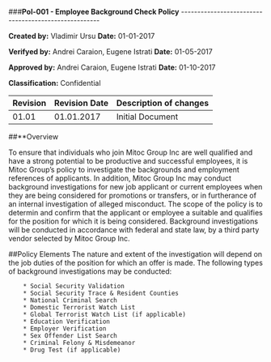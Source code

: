 
###**Pol-001 - Employee Background Check Policy**
    -----------------------------------------------------

**Created by:** Vladimir Ursu                                               **Date:** 01-01-2017

**Verifyed by:** Andrei Caraion, Eugene Istrati                             **Date:** 01-05-2017

**Approved by:** Andrei Caraion, Eugene Istrati                             **Date:** 01-10-2017

**Classification:** Confidential


Revision | Revision Date | Description of changes
-------- | ------------- | ----------------------
01.01 | 01.01.2017 | Initial Document


##**Overview

To ensure that individuals who join Mitoc Group Inc are well qualified and have a strong potential to be productive and successful employees, it is Mitoc Group’s policy to investigate the backgrounds and employment references of applicants. In addition, Mitoc Group Inc may conduct background investigations for new job applicant or current employees when they are being considered for promotions or transfers, or in furtherance of an internal investigation of alleged misconduct. 
The scope of the policy is to determin and confirm that the applicant or employee a suitable and qualifies for the position for which it is being considered. Background investigations will be conducted in accordance with federal and state law, by a third party vendor selected by Mitoc Group Inc.


##Policy Elements
The nature and extent of the investigation will depend on the job duties of the position for which an offer is made. The following types of background investigations may be conducted:

		* Social Security Validation
		* Social Security Trace & Resident Counties
		* National Criminal Search
		* Domestic Terrorist Watch List
		* Global Terrorist Watch List (if applicable)
		* Education Verification
		* Employer Verification
		* Sex Offender List Search
		* Criminal Felony & Misdemeanor 
		* Drug Test (if applicable)













